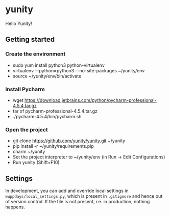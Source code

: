 # yunity
Hello Yunity!

## Getting started

### Create the environment
- sudo yum install python3 python-virtualenv
- virtualenv --python=python3 --no-site-packages ~/yunity/env
- source ~/yunity/env/bin/activate

### Install Pycharm
- wget https://download.jetbrains.com/python/pycharm-professional-4.5.4.tar.gz
- tar xf pycharm-professional-4.5.4.tar.gz
- ./pycharm-4.5.4/bin/pycharm.sh

### Open the project
- git clone https://github.com/yunity/yunity.git ~/yunity
- pip install -r ~/yunity/requirements.pip
- charm ~/yunity
- Set the project interpreter to ~/yunity/env (in Run -> Edit Configurations)
- Run yunity (Shift+F10)

## Settings

In development, you can add and override local settings in
`wuppdays/local_settings.py`, which is present in `.gitignore` and hence out of
version control. If the file is not present, i.e. in production, nothing
happens.
